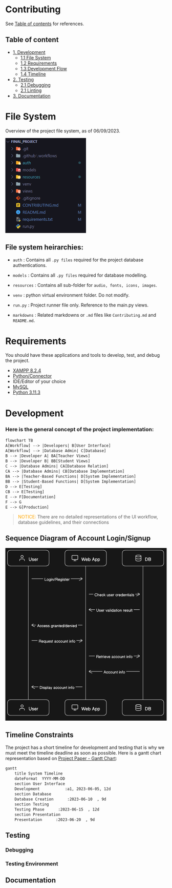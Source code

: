 # Contributing

See [Table of contents](#tables) for references.


## Table of content <a name="tables"></a>
- [1. Development](#development)
  - [1.1 File System](#file-system)
  - [1.2 Requirements](#requirements)
  - [1.3 Development Flow](#development)
  - [1.4 Timeline](#time)
- [2. Testing](##testing)
  - [2.1 Debugging](#debug)
  - [2.1 Linting](#lnit)
- [3. Documentation](#doc)
  
# File System
Overview of the project file system, as of 06/09/2023.

![File System](./resources/images/contributing_filesystem.png)

## File system heirarchies:

* `auth` : Contains all `.py files` required for the project database authentications.

* `models` : Contains all `.py files` required for database modelling.

* `resources` : Contains all sub-folder for `audio, fonts, icons, images`.

* `venv` : python virtual environment folder. Do not modify.
  
* `run.py` : Project runner file only. Reference to the main.py views.
* `markdowns` : Related markdowns or `.md` files like `Contributing.md` and `README.md`.

# Requirements
You should have these applications and tools to develop, test, and debug the project.

- [XAMPP 8.2.4](https://www.apachefriends.org/download.html)
- [Python/Connector](https://dev.mysql.com/downloads/connector/python/)
- IDE/Editor of your choice
- [MySQL](https://dev.mysql.com/downloads/installer/)
- [Python 3.11.3](https://www.python.org/downloads/)
# Development
### Here is the general concept of the project implementation:

```mermaid
flowchart TB
A[Workflow] --> |Developers| B[User Interface]
A[Workflow] --> |Database Admin| C[Database]
B --> |Developer A| BA[Teacher Views]
B --> |Developer B| BB[Student Views]
C --> |Database Admins| CA[Database Relation]
CA --> |Database Admins| CB[Database Implementation]
BA --> |Teacher-Based Functions| D[System Implementation]
BB --> |Student-Based Functions| D[System Implementation]
D --> E[Testing]
CB --> E[Testing]
E --> F[Documentation]
F --> G
E --> G[Production]
```

> <span style="color:orange">NOTICE: </span> There are no detailed representations of the UI workflow, database guidelines, and their connections

## Sequence Diagram of Account Login/Signup

![Account Starting Sequence](./resources/images/contributing_diagram.png)

## Timeline Constraints
The project has a short timeline for development and testing that is why we must meet the timeline deadline as soon as possible. Here is a gantt chart representation based on [Project Paper - Gantt Chart](https://1drv.ms/w/s!AtjIPcaFwE3CgV4OqJ_29lvdOtQE?e=jBvQEl):

```mermaid
gantt
    title System Timeline
    dateFormat  YYYY-MM-DD
    section User Interface
    Development           :a1, 2023-06-05, 12d
    section Database
    Database Creation      :2023-06-10  , 9d
    section Testing
    Testing Phase      :2023-06-15  , 12d
    section Presentation
    Presentation      :2023-06-20  , 9d
```

## Testing 
### Debugging
### Testing Environment
## Documentation